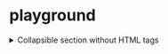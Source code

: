 # playground


<details>
<summary>Collapsible section without HTML tags</summary>

As much as you need!

Netdata supports **tiering**, to downsample past data and save disk space. With default settings, it has 3 tiers:

- `tier 0`, with high resolution, per-second, data.
- `tier 1`, mid-resolution, per minute, data.
- `tier 2`, low-resolution, per hour, data.

All tiers are updated in parallel during data collection. Just increase the disk space you give to Netdata to get a
longer history for your metrics. Tiers are automatically chosen at query time depending on the time frame and the
resolution requested.

</details>

